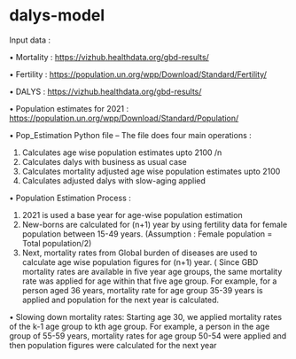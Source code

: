 # dalys-model

Input data : 

•	Mortality : https://vizhub.healthdata.org/gbd-results/

•	Fertility : https://population.un.org/wpp/Download/Standard/Fertility/

•	DALYS : https://vizhub.healthdata.org/gbd-results/

•	Population estimates for 2021 : https://population.un.org/wpp/Download/Standard/Population/


•	Pop_Estimation Python file – The file does four main operations : 
  1.	Calculates age wise population estimates upto 2100 /n
  2.	Calculates dalys with business as usual case
  3.	Calculates mortality adjusted age wise population estimates upto 2100
  4.	Calculates adjusted dalys with slow-aging applied

•	Population Estimation Process : 
  1.	2021 is used a base year for age-wise population estimation
  2.	New-borns are calculated for (n+1) year by using fertility data for female population between 15-49 years. (Assumption : Female population = Total population/2)
  3.	Next, mortality rates from Global burden of diseases are used to calculate age wise population figures for (n+1) year. ( Since GBD mortality rates are available in five year age groups, the same mortality rate was applied for age within that five age group. For example, for a person aged 36 years, mortality rate for age group 35-39 years is applied and population for the next year is calculated.

•	Slowing down mortality rates: Starting age 30, we applied mortality rates of the k-1 age group to kth age group. For example, a person in the age group of 55-59 years, mortality rates for age group 50-54 were applied and then population figures were calculated for the next year
